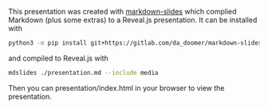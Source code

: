 This presentation was created with [markdown-slides](https://github.com/dadoomer/markdown-slides) which complied Markdown (plus some extras) to a Reveal.js presentation. It can be installed with
```bash
python3 -m pip install git+https://gitlab.com/da_doomer/markdown-slides.git
```
and compiled to Reveal.js with
```bash
mdslides ./presentation.md --include media
```

Then you can presentation/index.html in your browser to view the presentation.